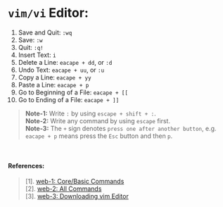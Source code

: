 # `vim/vi` Editor:

01. Save and Quit: `:wq`
02. Save: `:w`
03. Quit: `:q!`
04. Insert Text: `i`
05. Delete a Line: `eacape + dd`, or `:d`
06. Undo Text: `eacape + uu`, or `:u`
07. Copy a Line: `eacape + yy`
08. Paste a Line: `eacape + p`
09. Go to Beginning of a File: `eacape + [[`
10. Go to Ending of a File: `eacape + ]]`

> **Note-1:** Write `:` by using `escape + shift + :`. <br/>
> **Note-2:** Write any command by using `escape` first. <br/>
> **Note-3:** The `+` sign denotes `press one after another button`, e.g. `eacape + p` means press the `Esc` button and then `p`. <br/>

&nbsp;

#### References:
> [1]. [web-1: Core/Basic Commands](https://linuxhandbook.com/basic-vim-commands/) <br/>
> [2]. [web-2: All Commands](https://www.keycdn.com/blog/vim-commands) <br/>
> [3]. [web-3: Downloading vim Editor](https://phoenixnap.com/kb/how-to-install-vim-ubuntu) <br/>
